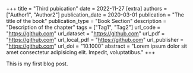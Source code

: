 +++
title = "Third pubication"
date = 2022-11-27
[extra]
authors = ["Author1", "Author2"]
publication_date = 2020-03-01
publication = "The title of the book"
publication_type = "Book Section"
description = "Description of the chapter"
tags = ["Tag1", "Tag2"]
url_code = "https://github.com"
url_dataset = "https://github.com"
url_pdf = "https://github.com"
url_local_pdf = "https://github.com"
url_publisher = "https://github.com"
url_doi = "10.1000"
abstract = "Lorem ipsum dolor sit amet consectetur adipisicing elit. Impedit, voluptatibus."
+++

This is my first blog post.